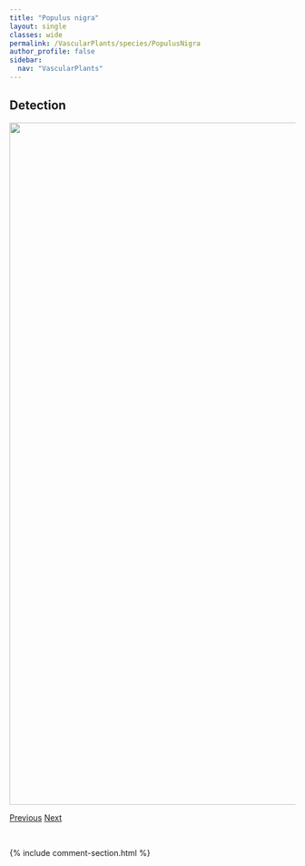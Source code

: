 ```yaml
---
title: "Populus nigra"
layout: single
classes: wide
permalink: /VascularPlants/species/PopulusNigra
author_profile: false
sidebar:
  nav: "VascularPlants"
---
```


<h2>Detection</h2>

<a href="https://drive.google.com/uc?export=view&id=1pRQTK2LNvsBednZ9BCONc4QPneP86Dhx">
<img src="https://drive.google.com/uc?export=view&id=1pRQTK2LNvsBednZ9BCONc4QPneP86Dhx" height = "1200" width = "800">
</a>


<a href="/DevelopmentWebsite/VascularPlants/species/PopulusDeltoides" class="pagination--pager" title="Populus deltoides">Previous</a> <a href="/DevelopmentWebsite/VascularPlants/species/PopulusTremuloides" class="pagination--pager" title="Trembling Aspen">Next</a>

<p>&nbsp;</p>

{% include comment-section.html %}
